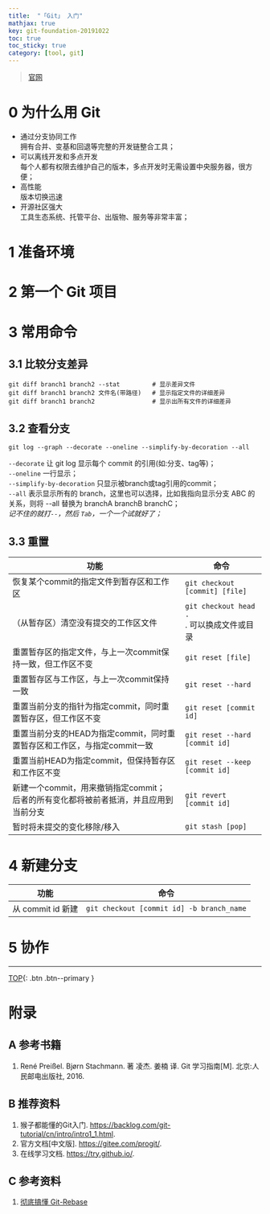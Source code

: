 ```yaml
---
title:  "「Git」 入门"
mathjax: true
key: git-foundation-20191022
toc: true
toc_sticky: true
category: [tool, git]
---
```

<span id='head'></span>  
>[官网](https://git-scm.com/)    

<!--more-->

# 0 为什么用 Git
- 通过分支协同工作   
拥有合并、变基和回退等完整的开发链整合工具；   
- 可以离线开发和多点开发   
每个人都有权限去维护自己的版本，多点开发时无需设置中央服务器，很方便；   
- 高性能   
版本切换迅速   
- 开源社区强大   
工具生态系统、托管平台、出版物、服务等非常丰富；    


# 1 准备环境

# 2 第一个 Git 项目

# 3 常用命令
## 3.1 比较分支差异
```shell
git diff branch1 branch2 --stat         # 显示差异文件
git diff branch1 branch2 文件名(带路径)   # 显示指定文件的详细差异
git diff branch1 branch2                # 显示出所有文件的详细差异
```   

## 3.2 查看分支
```shell
git log --graph --decorate --oneline --simplify-by-decoration --all
```
`--decorate` 让 git log 显示每个 commit 的引用(如:分支、tag等)；     
`--oneline` 一行显示；     
`--simplify-by-decoration` 只显示被branch或tag引用的commit；     
`--all` 表示显示所有的 branch，这里也可以选择，比如我指向显示分支 ABC 的关系，则将 --all 替换为 branchA branchB branchC；    
*记不住的就打`--`，然后 `Tab`，一个一个试就好了；*    

## 3.3 重置

| 功能 | 命令 |
| --- | --- |
| 恢复某个commit的指定文件到暂存区和工作区 | `git checkout [commit] [file]` |
| （从暂存区）清空没有提交的工作区文件 | `git checkout head .`<br>. 可以换成文件或目录 |
| 重置暂存区的指定文件，与上一次commit保持一致，但工作区不变 | `git reset [file]` |   
| 重置暂存区与工作区，与上一次commit保持一致   | `git reset --hard` |
| 重置当前分支的指针为指定commit，同时重置暂存区，但工作区不变 | `git reset [commit id]` |  
| 重置当前分支的HEAD为指定commit，同时重置暂存区和工作区，与指定commit一致     |`git reset --hard [commit id]` |
| 重置当前HEAD为指定commit，但保持暂存区和工作区不变 |`git reset --keep [commit id]` |
| 新建一个commit，用来撤销指定commit；<br>后者的所有变化都将被前者抵消，并且应用到当前分支 |`git revert [commit id]` |  
| 暂时将未提交的变化移除/移入   | `git stash [pop]`  |


# 4 新建分支

| 功能 | 命令 |
| --- | --- |
| 从 commit id 新建 |  `git checkout [commit id] -b branch_name` |   

# 5 协作

-------------------  
[TOP](#head){: .btn .btn--primary }


# 附录
## A 参考书籍
1. René Preißel. Bjørn Stachmann. 著 凌杰. 姜楠 译. Git 学习指南[M]. 北京:人民邮电出版社, 2016.    

## B 推荐资料
1. 猴子都能懂的Git入门. <https://backlog.com/git-tutorial/cn/intro/intro1_1.html>.   
1. 官方文档[中文版]. <https://gitee.com/progit/>.    
1. 在线学习文档. <https://try.github.io/>.    

## C 参考资料
1. [彻底搞懂 Git-Rebase](http://jartto.wang/2018/12/11/git-rebase/)    

